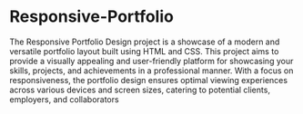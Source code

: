 # Responsive-Portfolio

The Responsive Portfolio Design project is a showcase of a modern and versatile portfolio layout built using HTML and CSS. This project aims to provide a visually appealing and user-friendly platform for showcasing your skills, projects, and achievements in a professional manner. With a focus on responsiveness, the portfolio design ensures optimal viewing experiences across various devices and screen sizes, catering to potential clients, employers, and collaborators
